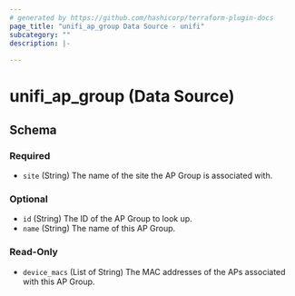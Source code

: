 ```yaml
---
# generated by https://github.com/hashicorp/terraform-plugin-docs
page_title: "unifi_ap_group Data Source - unifi"
subcategory: ""
description: |-
  
---
```


# unifi_ap_group (Data Source)





<!-- schema generated by tfplugindocs -->
## Schema

### Required

- `site` (String) The name of the site the AP Group is associated with.

### Optional

- `id` (String) The ID of the AP Group to look up.
- `name` (String) The name of this AP Group.

### Read-Only

- `device_macs` (List of String) The MAC addresses of the APs associated with this AP Group.
